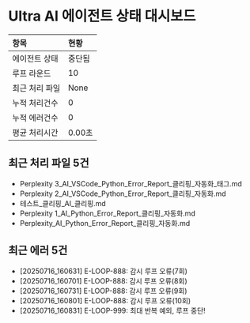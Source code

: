 # Ultra AI 에이전트 상태 대시보드

| 항목 | 현황 |
|:---|:---|
| 에이전트 상태 | 중단됨 |
| 루프 라운드 | 10 |
| 최근 처리 파일 | None |
| 누적 처리건수 | 0 |
| 누적 에러건수 | 0 |
| 평균 처리시간 | 0.00초 |

## 최근 처리 파일 5건
- Perplexity 3_AI_VSCode_Python_Error_Report_클리핑_자동화_태그.md
- Perplexity 2_AI_VSCode_Python_Error_Report_클리핑_자동화.md
- 테스트_클리핑_AI_클리핑.md
- Perplexity 1_AI_Python_Error_Report_클리핑_자동화.md
- Perplexity_AI_Python_Error_Report_클리핑_자동화.md

## 최근 에러 5건
- [20250716_160631] E-LOOP-888: 감시 루프 오류(7회)
- [20250716_160701] E-LOOP-888: 감시 루프 오류(8회)
- [20250716_160731] E-LOOP-888: 감시 루프 오류(9회)
- [20250716_160801] E-LOOP-888: 감시 루프 오류(10회)
- [20250716_160831] E-LOOP-999: 최대 반복 예외, 루프 중단!

